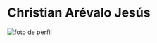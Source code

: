 # Christian Arévalo Jesús

<img src="https://avatars.githubusercontent.com/u/29221103?v=4" alt="foto de perfil" >